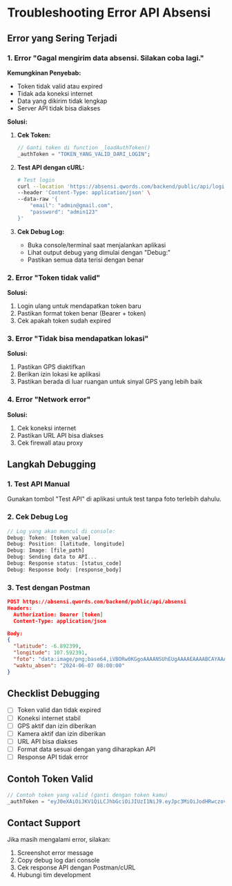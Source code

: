# Troubleshooting Error API Absensi

## Error yang Sering Terjadi

### 1. Error "Gagal mengirim data absensi. Silakan coba lagi."

**Kemungkinan Penyebab:**
- Token tidak valid atau expired
- Tidak ada koneksi internet
- Data yang dikirim tidak lengkap
- Server API tidak bisa diakses

**Solusi:**
1. **Cek Token:**
   ```dart
   // Ganti token di function _loadAuthToken()
   _authToken = "TOKEN_YANG_VALID_DARI_LOGIN";
   ```

2. **Test API dengan cURL:**
   ```bash
   # Test login
   curl --location 'https://absensi.qwords.com/backend/public/api/login' \
   --header 'Content-Type: application/json' \
   --data-raw '{
       "email": "admin@gmail.com",
       "password": "admin123"
   }'
   ```

3. **Cek Debug Log:**
   - Buka console/terminal saat menjalankan aplikasi
   - Lihat output debug yang dimulai dengan "Debug:"
   - Pastikan semua data terisi dengan benar

### 2. Error "Token tidak valid"

**Solusi:**
1. Login ulang untuk mendapatkan token baru
2. Pastikan format token benar (Bearer + token)
3. Cek apakah token sudah expired

### 3. Error "Tidak bisa mendapatkan lokasi"

**Solusi:**
1. Pastikan GPS diaktifkan
2. Berikan izin lokasi ke aplikasi
3. Pastikan berada di luar ruangan untuk sinyal GPS yang lebih baik

### 4. Error "Network error"

**Solusi:**
1. Cek koneksi internet
2. Pastikan URL API bisa diakses
3. Cek firewall atau proxy

## Langkah Debugging

### 1. Test API Manual
Gunakan tombol "Test API" di aplikasi untuk test tanpa foto terlebih dahulu.

### 2. Cek Debug Log
```dart
// Log yang akan muncul di console:
Debug: Token: [token_value]
Debug: Position: [latitude, longitude]
Debug: Image: [file_path]
Debug: Sending data to API...
Debug: Response status: [status_code]
Debug: Response body: [response_body]
```

### 3. Test dengan Postman
```json
POST https://absensi.qwords.com/backend/public/api/absensi
Headers:
  Authorization: Bearer [token]
  Content-Type: application/json

Body:
{
  "latitude": -6.892399,
  "longitude": 107.592391,
  "foto": "data:image/png;base64,iVBORw0KGgoAAAANSUhEUgAAAAEAAAABCAYAAAAfFcSJAAAADUlEQVR42mNkYPhfDwAChwGA60e6kgAAAABJRU5ErkJggg==",
  "waktu_absen": "2024-06-07 08:00:00"
}
```

## Checklist Debugging

- [ ] Token valid dan tidak expired
- [ ] Koneksi internet stabil
- [ ] GPS aktif dan izin diberikan
- [ ] Kamera aktif dan izin diberikan
- [ ] URL API bisa diakses
- [ ] Format data sesuai dengan yang diharapkan API
- [ ] Response API tidak error

## Contoh Token Valid
```dart
// Contoh token yang valid (ganti dengan token kamu)
_authToken = "eyJ0eXAiOiJKV1QiLCJhbGciOiJIUzI1NiJ9.eyJpc3MiOiJodHRwczovL2Fic2Vuc2kucXdvcmRzLmNvbS9iYWNrZW5kL3B1YmxpYy9hcGkvbG9naW4iLCJpYXQiOjE3MzU5MjQwMDAsImV4cCI6MTczNTkyNzYwMCwibmJmIjoxNzM1OTI0MDAwLCJqdGkiOiJ0b2tlbl9pZCIsInN1YiI6MSwicHJ2IjoiMjNiZDVjODk0OWY2MDBhZGIzOWU3MDFjNDAwODcyZGI3YTU5NzZmNyJ9.signature";
```

## Contact Support
Jika masih mengalami error, silakan:
1. Screenshot error message
2. Copy debug log dari console
3. Cek response API dengan Postman/cURL
4. Hubungi tim development 